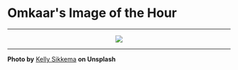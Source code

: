 # Omkaar's Image of the Hour

---

<div align="center">

<a href="https://unsplash.com/photos/tablet-accessories-and-coffee-on-a-wooden-desk-mEd54wZ21ok">
  <img src="https://images.unsplash.com/photo-1743385779566-25a21fe21e39?crop=entropy&cs=tinysrgb&fit=max&fm=jpg&ixid=M3w3NjA2Nzh8MHwxfHJhbmRvbXx8fHx8fHx8fDE3NTA2OTA4MDB8&ixlib=rb-4.1.0&q=80&w=1080" style="max-width:100%; height:auto;">
</a>



</div>

---

**Photo by** [Kelly Sikkema](https://unsplash.com/@kellysikkema) **on Unsplash**
